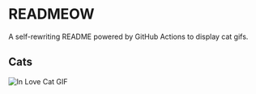 # READMEOW

A self-rewriting README powered by GitHub Actions to display cat gifs.

## Cats

![In Love Cat GIF](https://media0.giphy.com/media/MDJ9IbxxvDUQM/200.gif?cid=9acd02dasi3dtoakp33ba8xe39j9h89uflavk0rn180w6r21&ep=v1_gifs_search&rid=200.gif&ct=g)
